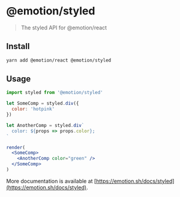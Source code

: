 # @emotion/styled

> The styled API for @emotion/react

## Install

```bash
yarn add @emotion/react @emotion/styled
```

## Usage

```jsx
import styled from '@emotion/styled'

let SomeComp = styled.div({
  color: 'hotpink'
})

let AnotherComp = styled.div`
  color: ${props => props.color};
`

render(
  <SomeComp>
    <AnotherComp color="green" />
  </SomeComp>
)
```

More documentation is available at [https://emotion.sh/docs/styled](https://emotion.sh/docs/styled).
